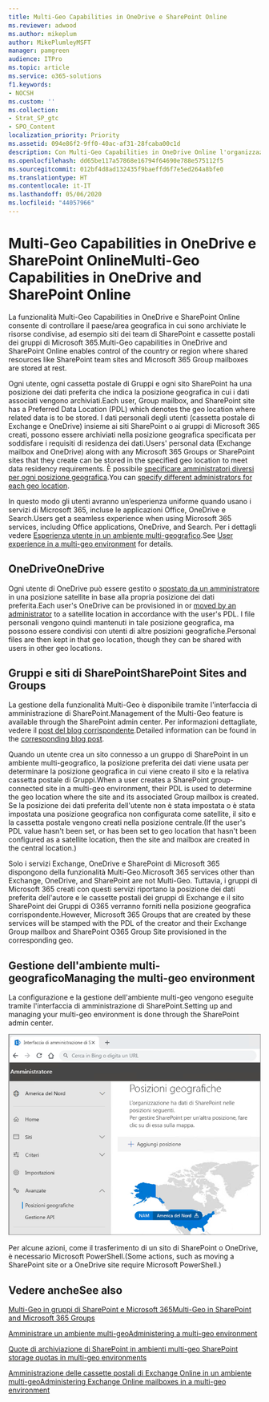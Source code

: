 ```yaml
---
title: Multi-Geo Capabilities in OneDrive e SharePoint Online
ms.reviewer: adwood
ms.author: mikeplum
author: MikePlumleyMSFT
manager: pamgreen
audience: ITPro
ms.topic: article
ms.service: o365-solutions
f1.keywords:
- NOCSH
ms.custom: ''
ms.collection:
- Strat_SP_gtc
- SPO_Content
localization_priority: Priority
ms.assetid: 094e86f2-9ff0-40ac-af31-28fcaba00c1d
description: Con Multi-Geo Capabilities in OneDrive Online l'organizzazione può espandere la propria presenza Microsoft 365 a più paesi/aree geografiche.
ms.openlocfilehash: dd65be117a57868e16794f64690e788e575112f5
ms.sourcegitcommit: 012bf4d8ad132435f9baeffd6f7e5ed264a8bfe0
ms.translationtype: HT
ms.contentlocale: it-IT
ms.lasthandoff: 05/06/2020
ms.locfileid: "44057966"
---
```

# <a name="multi-geo-capabilities-in-onedrive-and-sharepoint-online"></a><span data-ttu-id="3556e-103">Multi-Geo Capabilities in OneDrive e SharePoint Online</span><span class="sxs-lookup"><span data-stu-id="3556e-103">Multi-Geo Capabilities in OneDrive and SharePoint Online</span></span>

<span data-ttu-id="3556e-104">La funzionalità Multi-Geo Capabilities in OneDrive e SharePoint Online consente di controllare il paese/area geografica in cui sono archiviate le risorse condivise, ad esempio siti dei team di SharePoint e cassette postali dei gruppi di Microsoft 365.</span><span class="sxs-lookup"><span data-stu-id="3556e-104">Multi-Geo capabilities in OneDrive and SharePoint Online enables control of the country or region where shared resources like SharePoint team sites and Microsoft 365 Group mailboxes are stored at rest.</span></span>

<span data-ttu-id="3556e-105">Ogni utente, ogni cassetta postale di Gruppi e ogni sito SharePoint ha una posizione dei dati preferita che indica la posizione geografica in cui i dati associati vengono archiviati.</span><span class="sxs-lookup"><span data-stu-id="3556e-105">Each user, Group mailbox, and SharePoint site has a Preferred Data Location (PDL) which denotes the geo location where related data is to be stored.</span></span> <span data-ttu-id="3556e-106">I dati personali degli utenti (cassetta postale di Exchange e OneDrive) insieme ai siti SharePoint o ai gruppi di Microsoft 365 creati, possono essere archiviati nella posizione geografica specificata per soddisfare i requisiti di residenza dei dati.</span><span class="sxs-lookup"><span data-stu-id="3556e-106">Users' personal data (Exchange mailbox and OneDrive) along with any Microsoft 365 Groups or SharePoint sites that they create can be stored in the specified geo location to meet data residency requirements.</span></span> <span data-ttu-id="3556e-107">È possibile [specificare amministratori diversi per ogni posizione geografica](add-a-sharepoint-geo-admin.md).</span><span class="sxs-lookup"><span data-stu-id="3556e-107">You can [specify different administrators for each geo location](add-a-sharepoint-geo-admin.md).</span></span>

<span data-ttu-id="3556e-108">In questo modo gli utenti avranno un’esperienza uniforme quando usano i servizi di Microsoft 365, incluse le applicazioni Office, OneDrive e Search.</span><span class="sxs-lookup"><span data-stu-id="3556e-108">Users get a seamless experience when using Microsoft 365 services, including Office applications, OneDrive, and Search.</span></span> <span data-ttu-id="3556e-109">Per i dettagli vedere [Esperienza utente in un ambiente multi-geografico](multi-geo-user-experience.md).</span><span class="sxs-lookup"><span data-stu-id="3556e-109">See [User experience in a multi-geo environment](multi-geo-user-experience.md) for details.</span></span>

## <a name="onedrive"></a><span data-ttu-id="3556e-110">OneDrive</span><span class="sxs-lookup"><span data-stu-id="3556e-110">OneDrive</span></span>

<span data-ttu-id="3556e-111">Ogni utente di OneDrive può essere gestito o [spostato da un amministratore](move-onedrive-between-geo-locations.md) in una posizione satellite in base alla propria posizione dei dati preferita.</span><span class="sxs-lookup"><span data-stu-id="3556e-111">Each user's OneDrive can be provisioned in or [moved by an administrator](move-onedrive-between-geo-locations.md) to a satellite location in accordance with the user's PDL.</span></span> <span data-ttu-id="3556e-112">I file personali vengono quindi mantenuti in tale posizione geografica, ma possono essere condivisi con utenti di altre posizioni geografiche.</span><span class="sxs-lookup"><span data-stu-id="3556e-112">Personal files are then kept in that geo location, though they can be shared with users in other geo locations.</span></span>

## <a name="sharepoint-sites-and-groups"></a><span data-ttu-id="3556e-113">Gruppi e siti di SharePoint</span><span class="sxs-lookup"><span data-stu-id="3556e-113">SharePoint Sites and Groups</span></span>

<span data-ttu-id="3556e-114">La gestione della funzionalità Multi-Geo è disponibile tramite l'interfaccia di amministrazione di SharePoint.</span><span class="sxs-lookup"><span data-stu-id="3556e-114">Management of the Multi-Geo feature is available through the SharePoint admin center.</span></span> <span data-ttu-id="3556e-115">Per informazioni dettagliate, vedere il [post del blog corrispondente](https://techcommunity.microsoft.com/t5/Office-365-Blog/Now-available-Multi-Geo-in-SharePoint-and-Office-365-Groups/ba-p/263302).</span><span class="sxs-lookup"><span data-stu-id="3556e-115">Detailed information can be found in the [corresponding blog post](https://techcommunity.microsoft.com/t5/Office-365-Blog/Now-available-Multi-Geo-in-SharePoint-and-Office-365-Groups/ba-p/263302).</span></span>

<span data-ttu-id="3556e-116">Quando un utente crea un sito connesso a un gruppo di SharePoint in un ambiente multi-geografico, la posizione preferita dei dati viene usata per determinare la posizione geografica in cui viene creato il sito e la relativa cassetta postale di Gruppi.</span><span class="sxs-lookup"><span data-stu-id="3556e-116">When a user creates a SharePoint group-connected site in a multi-geo environment, their PDL is used to determine the geo location where the site and its associated Group mailbox is created.</span></span> <span data-ttu-id="3556e-117">Se la posizione dei dati preferita dell'utente non è stata impostata o è stata impostata una posizione geografica non configurata come satellite, il sito e la cassetta postale vengono creati nella posizione centrale.</span><span class="sxs-lookup"><span data-stu-id="3556e-117">(If the user's PDL value hasn't been set, or has been set to geo location that hasn't been configured as a satellite location, then the site and mailbox are created in the central location.)</span></span>

<span data-ttu-id="3556e-118">Solo i servizi Exchange, OneDrive e SharePoint di Microsoft 365 dispongono della funzionalità Multi-Geo.</span><span class="sxs-lookup"><span data-stu-id="3556e-118">Microsoft 365 services other than Exchange, OneDrive, and SharePoint are not Multi-Geo.</span></span> <span data-ttu-id="3556e-119">Tuttavia, i gruppi di Microsoft 365 creati con questi servizi riportano la posizione dei dati preferita dell'autore e le cassette postali dei gruppi di Exchange e il sito SharePoint dei Gruppi di O365 verranno forniti nella posizione geografica corrispondente.</span><span class="sxs-lookup"><span data-stu-id="3556e-119">However, Microsoft 365 Groups that are created by these services will be stamped with the PDL of the creator and their Exchange Group mailbox and SharePoint O365 Group Site provisioned in the corresponding geo.</span></span> 

## <a name="managing-the-multi-geo-environment"></a><span data-ttu-id="3556e-120">Gestione dell'ambiente multi-geografico</span><span class="sxs-lookup"><span data-stu-id="3556e-120">Managing the multi-geo environment</span></span>

<span data-ttu-id="3556e-121">La configurazione e la gestione dell'ambiente multi-geo vengono eseguite tramite l'interfaccia di amministrazione di SharePoint.</span><span class="sxs-lookup"><span data-stu-id="3556e-121">Setting up and managing your multi-geo environment is done through the SharePoint admin center.</span></span> 

![Schermata della pagina con le posizioni geografiche nell'interfaccia di amministrazione di SharePoint](media/sharepoint-multi-geo-admin-center.png)

<span data-ttu-id="3556e-123">Per alcune azioni, come il trasferimento di un sito di SharePoint o OneDrive, è necessario Microsoft PowerShell.</span><span class="sxs-lookup"><span data-stu-id="3556e-123">(Some actions, such as moving a SharePoint site or a OneDrive site require Microsoft PowerShell.)</span></span>

## <a name="see-also"></a><span data-ttu-id="3556e-124">Vedere anche</span><span class="sxs-lookup"><span data-stu-id="3556e-124">See also</span></span>

[<span data-ttu-id="3556e-125">Multi-Geo in gruppi di SharePoint e Microsoft 365</span><span class="sxs-lookup"><span data-stu-id="3556e-125">Multi-Geo in SharePoint and Microsoft 365 Groups</span></span>](https://techcommunity.microsoft.com/t5/Office-365-Blog/Now-available-Multi-Geo-in-SharePoint-and-Office-365-Groups/ba-p/263302)

[<span data-ttu-id="3556e-126">Amministrare un ambiente multi-geo</span><span class="sxs-lookup"><span data-stu-id="3556e-126">Administering a multi-geo environment</span></span>](administering-a-multi-geo-environment.md)

[<span data-ttu-id="3556e-127">Quote di archiviazione di SharePoint in ambienti multi-geo </span><span class="sxs-lookup"><span data-stu-id="3556e-127">SharePoint storage quotas in multi-geo environments</span></span>](sharepoint-multi-geo-storage-quota.md)

[<span data-ttu-id="3556e-128">Amministrazione delle cassette postali di Exchange Online in un ambiente multi-geo</span><span class="sxs-lookup"><span data-stu-id="3556e-128">Administering Exchange Online mailboxes in a multi-geo environment</span></span>](administering-exchange-online-multi-geo.md)
